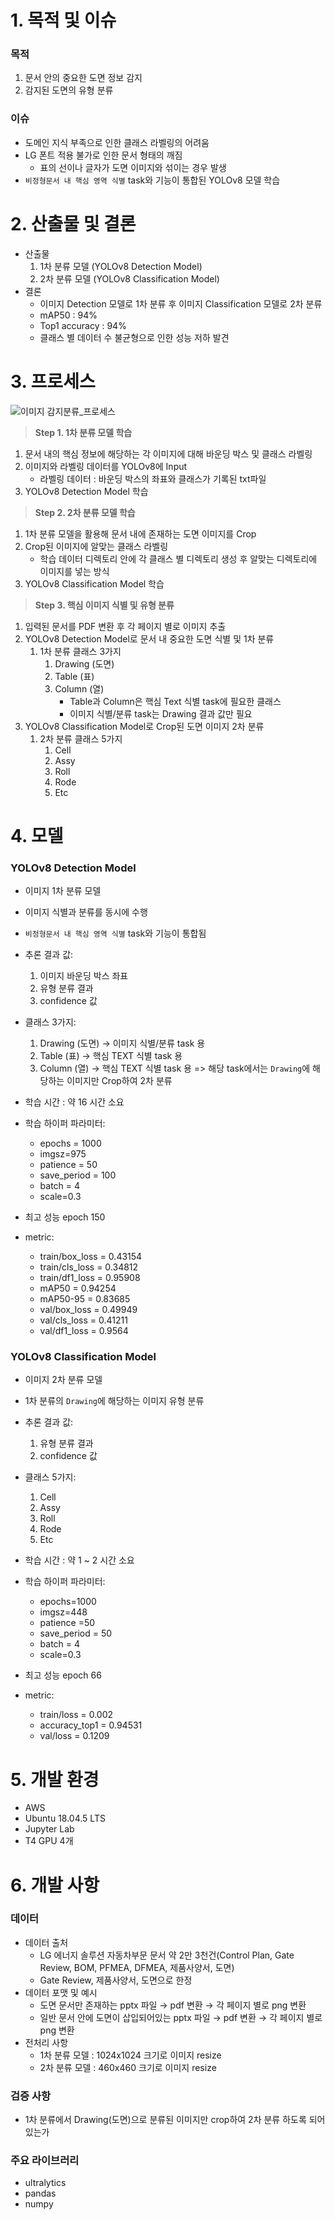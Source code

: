 # 1. 목적 및 이슈

### 목적
1. 문서 안의 중요한 도면 정보 감지
2. 감지된 도면의 유형 분류
### 이슈
- 도메인 지식 부족으로 인한 클래스 라벨링의 어려움
- LG 폰트 적용 불가로 인한 문서 형태의 깨짐
    - 표의 선이나 글자가 도면 이미지와 섞이는 경우 발생
- `비정형문서 내 핵심 영역 식별` task와 기능이 통합된 YOLOv8 모델 학습

# 2. 산출물 및 결론
- 산출물
    1. 1차 분류 모델 (YOLOv8 Detection Model)
    2. 2차 분류 모델 (YOLOv8 Classification Model)
- 결론
    - 이미지 Detection 모델로 1차 분류 후 이미지 Classification 모델로 2차 분류
    - mAP50 : 94%
    - Top1 accuracy : 94%
    - 클래스 별 데이터 수 불균형으로 인한 성능 저하 발견


# 3. 프로세스
![이미지 감지분류_프로세스](./png/이미지%20감지분류_프로세스.png)


> **Step 1. 1차 분류 모델 학습**

1. 문서 내의 핵심 정보에 해당하는 각 이미지에 대해 바운딩 박스 및 클래스 라벨링
2. 이미지와 라벨링 데이터를 YOLOv8에 Input
    - 라벨링 데이터 : 바운딩 박스의 좌표와 클래스가 기록된 txt파일
3. YOLOv8 Detection Model 학습

> **Step 2. 2차 분류 모델 학습**

1. 1차 분류 모델을 활용해 문서 내에 존재하는 도면 이미지를 Crop
2. Crop된 이미지에 알맞는 클래스 라벨링
    - 학습 데이터 디렉토리 안에 각 클래스 별 디렉토리 생성 후 알맞는 디렉토리에 이미지를 넣는 방식
3. YOLOv8 Classification Model 학습

> **Step 3. 핵심 이미지 식별 및 유형 분류**

1. 입력된 문서를 PDF 변환 후 각 페이지 별로 이미지 추출
2. YOLOv8 Detection Model로 문서 내 중요한 도면 식별 및 1차 분류
    1. 1차 분류 클래스 3가지
        1. Drawing (도면)
        2. Table (표)
        3. Column (열)
            - Table과 Column은 핵심 Text 식별 task에 필요한 클래스
            - 이미지 식별/분류 task는 Drawing 결과 값만 필요
3. YOLOv8 Classification Model로 Crop된 도면 이미지 2차 분류
    1. 2차 분류 클래스 5가지
        1. Cell
        2. Assy
        3. Roll
        4. Rode
        5. Etc

# 4. 모델

### YOLOv8 Detection Model
- 이미지 1차 분류 모델
- 이미지 식별과 분류를 동시에 수행
- `비정형문서 내 핵심 영역 식별` task와 기능이 통합됨
- 추론 결과 값:
    1. 이미지 바운딩 박스 좌표
    2. 유형 분류 결과
    3. confidence 값
    
- 클래스 3가지:
    1. Drawing (도면) → 이미지 식별/분류 task 용
    2. Table (표) → 핵심 TEXT 식별 task 용
    3. Column (열) → 핵심 TEXT 식별 task 용
    => 해당 task에서는 `Drawing`에 해당하는 이미지만 Crop하여 2차 분류
    
- 학습 시간 : 약 16 시간 소요
- 학습 하이퍼 파라미터:
    - epochs = 1000
    - imgsz=975
    - patience = 50
    - save_period = 100
    - batch = 4
    - scale=0.3
- 최고 성능 epoch 150
    
- metric:   
    - train/box_loss = 0.43154
    - train/cls_loss = 0.34812
    - train/df1_loss = 0.95908
    - mAP50 = 0.94254
    - mAP50-95 = 0.83685
    - val/box_loss = 0.49949
    - val/cls_loss = 0.41211
    - val/df1_loss = 0.9564

### YOLOv8 Classification Model
- 이미지 2차 분류 모델
- 1차 분류의 `Drawing`에 해당하는 이미지 유형 분류

- 추론 결과 값:
    1. 유형 분류 결과
    2. confidence 값

- 클래스 5가지:
    1. Cell
    2. Assy
    3. Roll
    4. Rode
    5. Etc

- 학습 시간 : 약 1 ~ 2 시간 소요
- 학습 하이퍼 파라미터:
    - epochs=1000
    - imgsz=448
    - patience =50
    - save_period = 50
    - batch = 4
    - scale=0.3
- 최고 성능 epoch 66

- metric:
    - train/loss = 0.002
    - accuracy_top1 = 0.94531
    - val/loss = 0.1209

# 5. 개발 환경

- AWS
- Ubuntu 18.04.5 LTS
- Jupyter Lab
- T4 GPU 4개

# 6. 개발 사항

### 데이터
- 데이터 출처
    - LG 에너지 솔루션 자동차부문 문서 약 2만 3천건(Control Plan, Gate Review, BOM, PFMEA, DFMEA, 제품사양서, 도면)
    - Gate Review, 제품사양서, 도면으로 한정
- 데이터 포맷 및 예시
    - 도면 문서만 존재하는 pptx 파일 → pdf 변환 → 각 페이지 별로 png 변환
    - 일반 문서 안에 도면이 삽입되어있는 pptx 파일 → pdf 변환 → 각 페이지 별로 png 변환
- 전처리 사항
    - 1차 분류 모델 : 1024x1024 크기로 이미지 resize
    - 2차 분류 모델 : 460x460 크기로 이미지 resize

### 검증 사항
- 1차 분류에서 Drawing(도면)으로 분류된 이미지만 crop하여 2차 분류 하도록 되어있는가

### 주요 라이브러리
- ultralytics
- pandas
- numpy